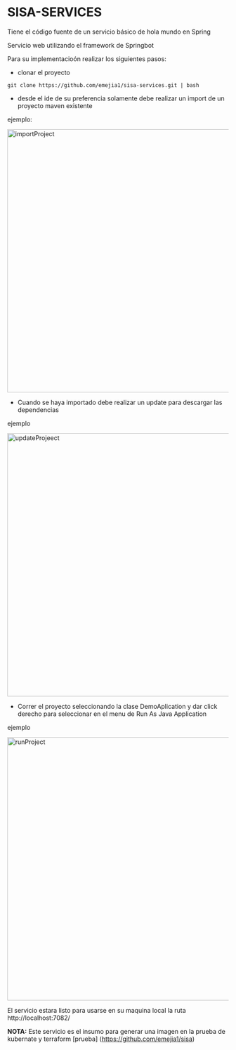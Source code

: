 # SISA-SERVICES
Tiene el código fuente de un servicio básico de hola mundo en Spring

Servicio web utilizando el framework de Springbot

Para su implementacioón realizar los siguientes pasos:

- clonar el proyecto

```
git clone https://github.com/emejia1/sisa-services.git | bash
```

- desde el ide de su preferencia solamente debe realizar un import de un proyecto maven existente

ejemplo:

<img alt="importProject" src="https://th.bing.com/th/id/R.5cb50c1364f6ec4144afe6ea55afe6f1?rik=hxsvPsCZ7V1Hkw&riu=http%3a%2f%2f3.bp.blogspot.com%2f-eZg1xp4HPs4%2fUglO8tLHEXI%2fAAAAAAAAADY%2fGCRP4ZaOpsM%2fs1600%2fimportmavenprojecttoeclipse2.jpg&ehk=oI6B42prBBe7CqY2%2f10SqfQupMEvhi5PP5kVOWkSl68%3d&risl=&pid=ImgRaw&r=0" width="600px">

- Cuando se haya importado debe realizar un update para descargar las dependencias

ejemplo

<img alt="updateProjeect" src="https://th.bing.com/th/id/R.08edbee9b4e2c08217f977f8379014b8?rik=6mnyGNNvMc7qCA&riu=http%3a%2f%2fwww.bogotobogo.com%2fTestingFramworks%2fJUnit%2fimages%2fMavenJunit%2fProject_Maven_UpdateProject.png&ehk=0BlnvToOh1bksrP8gsnPzfa96ZZ6%2boBR7jC49Z68V%2bA%3d&risl=&pid=ImgRaw&r=0" width="600px">

- Correr el proyecto seleccionando la clase DemoAplication y dar click derecho para seleccionar en el menu de Run As Java Application

ejemplo

<img alt="runProject" src="https://www.versionpb.com/wp-content/uploads/2017/12/Eclipse-Run-as-Java-Application.png" width="600px">

El servicio estara listo para usarse en su maquina local la ruta  http://localhost:7082/

**NOTA:** Este servicio es el insumo para generar una imagen en la prueba de kubernate y terraform [prueba] (https://github.com/emejia1/sisa)


